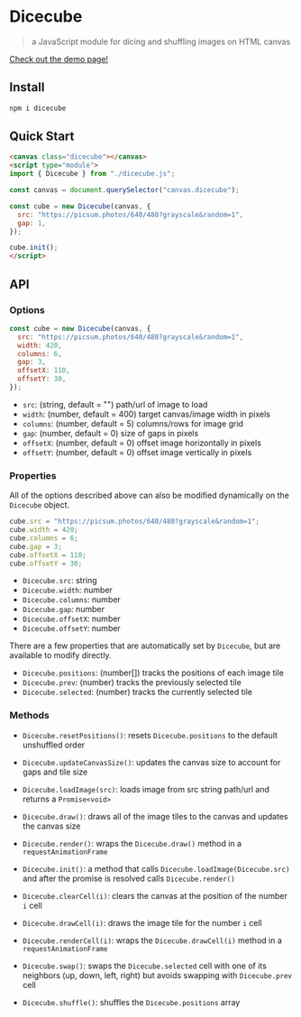 # Dicecube

> a JavaScript module for dicing and shuffling images on HTML canvas

[Check out the demo page!][1]

[1]: https://www.rasch.co/dicecube/

## Install

```sh
npm i dicecube
```

## Quick Start

```html
<canvas class="dicecube"></canvas>
<script type="module">
import { Dicecube } from "./dicecube.js";

const canvas = document.querySelector("canvas.dicecube");

const cube = new Dicecube(canvas, {
  src: "https://picsum.photos/640/480?grayscale&random=1",
  gap: 1,
});

cube.init();
</script>
```

## API

### Options

```js
const cube = new Dicecube(canvas, {
  src: "https://picsum.photos/640/480?grayscale&random=1",
  width: 420,
  columns: 6,
  gap: 3,
  offsetX: 110,
  offsetY: 30,
});
```

- `src`: (string, default = "") path/url of image to load
- `width`: (number, default = 400) target canvas/image width in pixels
- `columns`: (number, default = 5) columns/rows for image grid
- `gap`: (number, default = 0) size of gaps in pixels
- `offsetX`: (number, default = 0) offset image horizontally in pixels
- `offsetY`: (number, default = 0) offset image vertically in pixels

### Properties

All of the options described above can also be modified dynamically on the
`Dicecube` object.

```js
cube.src = "https://picsum.photos/640/480?grayscale&random=1";
cube.width = 420;
cube.columns = 6;
cube.gap = 3;
cube.offsetX = 110;
cube.offsetY = 30;
```

- `Dicecube.src`: string
- `Dicecube.width`: number
- `Dicecube.columns`: number
- `Dicecube.gap`: number
- `Dicecube.offsetX`: number
- `Dicecube.offsetY`: number

There are a few properties that are automatically set by `Dicecube`, but are
available to modify directly.

- `Dicecube.positions`: (number[]) tracks the positions of each image tile
- `Dicecube.prev`: (number) tracks the previously selected tile
- `Dicecube.selected`: (number) tracks the currently selected tile

### Methods

- `Dicecube.resetPositions()`: resets `Dicecube.positions` to the default
  unshuffled order

- `Dicecube.updateCanvasSize()`: updates the canvas size to account for gaps
  and tile size

- `Dicecube.loadImage(src)`: loads image from src string path/url and returns a
  `Promise<void>`

- `Dicecube.draw()`: draws all of the image tiles to the canvas and updates the
  canvas size

- `Dicecube.render()`: wraps the `Dicecube.draw()` method in a
  `requestAnimationFrame`

- `Dicecube.init()`: a method that calls `Dicecube.loadImage(Dicecube.src)` and
  after the promise is resolved calls `Dicecube.render()`

- `Dicecube.clearCell(i)`: clears the canvas at the position of the number `i`
  cell

- `Dicecube.drawCell(i)`: draws the image tile for the number `i` cell

- `Dicecube.renderCell(i)`: wraps the `Dicecube.drawCell(i)` method in a
  `requestAnimationFrame`

- `Dicecube.swap()`: swaps the `Dicecube.selected` cell with one of its
  neighbors (up, down, left, right) but avoids swapping with `Dicecube.prev`
  cell

- `Dicecube.shuffle()`: shuffles the `Dicecube.positions` array
